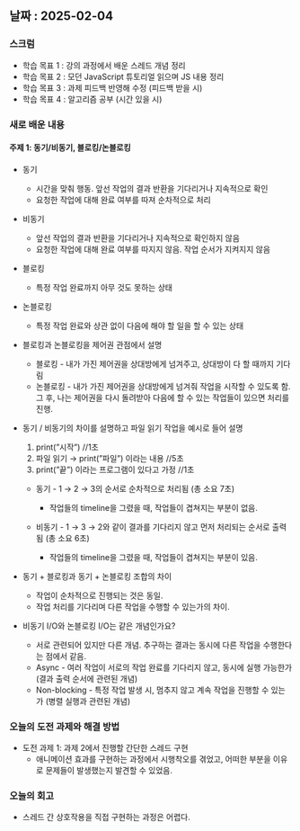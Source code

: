 ## 날짜 : 2025-02-04

### 스크럼
- 학습 목표 1 : 강의 과정에서 배운 스레드 개념 정리
- 학습 목표 2 : 모던 JavaScript 튜토리얼 읽으며 JS 내용 정리
- 학습 목표 3 : 과제 피드백 반영해 수정 (피드백 받을 시)
- 학습 목표 4 : 알고리즘 공부 (시간 있을 시)

### 새로 배운 내용
#### 주제 1: 동기/비동기, 블로킹/논블로킹
- 동기
  - 시간을 맞춰 행동. 앞선 작업의 결과 반환을 기다리거나 지속적으로 확인
  - 요청한 작업에 대해 완료 여부를 따져 순차적으로 처리

- 비동기
  - 앞선 작업의 결과 반환을 기다리거나 지속적으로 확인하지 않음
  - 요청한 작업에 대해 완료 여부를 따지지 않음. 작업 순서가 지켜지지 않음

- 블로킹
  - 특정 작업 완료까지 아무 것도 못하는 상태

- 논블로킹
  - 특정 작업 완료와 상관 없이 다음에 해야 할 일을 할 수 있는 상태

- 블로킹과 논블로킹을 제어권 관점에서 설명
  - 블로킹 - 내가 가진 제어권을 상대방에게 넘겨주고, 상대방이 다 할 때까지 기다림
  - 논블로킹 - 내가 가진 제어권을 상대방에게 넘겨줘 작업을 시작할 수 있도록 함. 그 후, 나는 제어권을 다시 돌려받아 다음에 할 수 있는 작업들이 있으면 처리를 진행.

- 동기 / 비동기의 차이를 설명하고 파일 읽기 작업을 예시로 들어 설명
  1. print(”시작”)  //1초
  2. 파일 읽기 → print(”파일”) 이라는 내용 //5초
  3. print(”끝”) 이라는 프로그램이 있다고 가정 //1초

  - 동기 - 1 → 2 → 3의 순서로 순차적으로 처리됨 (총 소요 7초) 
    - 작업들의 timeline을 그렸을 때, 작업들이 겹쳐지는 부분이 없음. 

  - 비동기 - 1 → 3 → 2와 같이 결과를 기다리지 않고 먼저 처리되는 순서로 출력됨 (총 소요 6초)
    - 작업들의 timeline을 그렸을 때, 작업들이 겹쳐지는 부분이 있음. 
 
- 동기 + 블로킹과 동기 + 논블로킹 조합의 차이
  - 작업이 순차적으로 진행되는 것은 동일.
  - 작업 처리를 기다리며 다른 작업을 수행할 수 있는가의 차이.

- 비동기 I/O와 논블로킹 I/O는 같은 개념인가요?
  - 서로 관련되어 있지만 다른 개념. 추구하는 결과는 동시에 다른 작업을 수행한다는 점에서 같음. 
  - Async - 여러 작업이 서로의 작업 완료를 기다리지 않고, 동시에 실행 가능한가 (결과 출력 순서에 관련된 개념)
  - Non-blocking - 특정 작업 발생 시, 멈추지 않고 계속 작업을 진행할 수 있는가 (병렬 실행과 관련된 개념)

### 오늘의 도전 과제와 해결 방법
- 도전 과제 1: 과제 2에서 진행할 간단한 스레드 구현
  - 애니메이션 효과를 구현하는 과정에서 시행착오를 겪었고, 어떠한 부분을 이유로 문제들이 발생했는지 발견할 수 있었음.

### 오늘의 회고
-  스레드 간 상호작용을 직접 구현하는 과정은 어렵다. 
